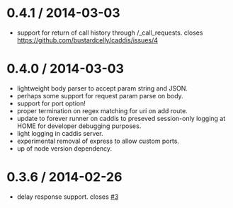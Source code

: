 0.4.1 / 2014-03-03
==================
  * support for return of call history through /_call_requests. closes https://github.com/bustardcelly/caddis/issues/4

0.4.0 / 2014-03-03
==================
  * lightweight body parser to accept param string and JSON.
  * perhaps some support for request param parse on body.
  * support for port option!
  * proper termination on regex matching for uri on add route.
  * update to forever runner on caddis to preseved session-only logging at HOME for developer debugging purposes.
  * light logging in caddis server.
  * experimental removal of express to allow custom ports.
  * up of node version dependency.

0.3.6 / 2014-02-26
==================
  * delay response support. closes [#3](https://github.com/bustardcelly/caddis/issues/3)